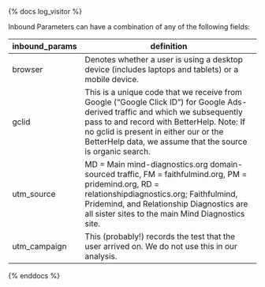 {% docs log_visitor %}
	
Inbound Parameters can have a combination of any of the following fields: 

| inbound_params | definition                                                                                                                                                                                                                                                                                 |
|----------------|--------------------------------------------------------------------------------------------------------------------------------------------------------------------------------------------------------------------------------------------------------------------------------------------|
| browser        | Denotes whether a user is using a desktop device (includes laptops and tablets) or a mobile device.                                                                                                                                                                                        |
| gclid          | This is a unique code that we receive from Google (“Google Click ID”) for Google Ads-derived traffic and which we subsequently pass to and record with BetterHelp. Note: If no gclid is present in either our or the BetterHelp data, we assume that the source is organic search. |
| utm_source     | MD = Main mind-diagnostics.org domain-sourced traffic, FM = faithfulmind.org, PM = pridemind.org, RD = relationshipdiagnostics.org; Faithfulmind, Pridemind, and Relationship Diagnostics are all sister sites to the main Mind Diagnostics site.                                          |
| utm_campaign   | This (probably!) records the test that the user arrived on. We do not use this in our analysis.                                                                                                                                                                                            |

{% enddocs %}